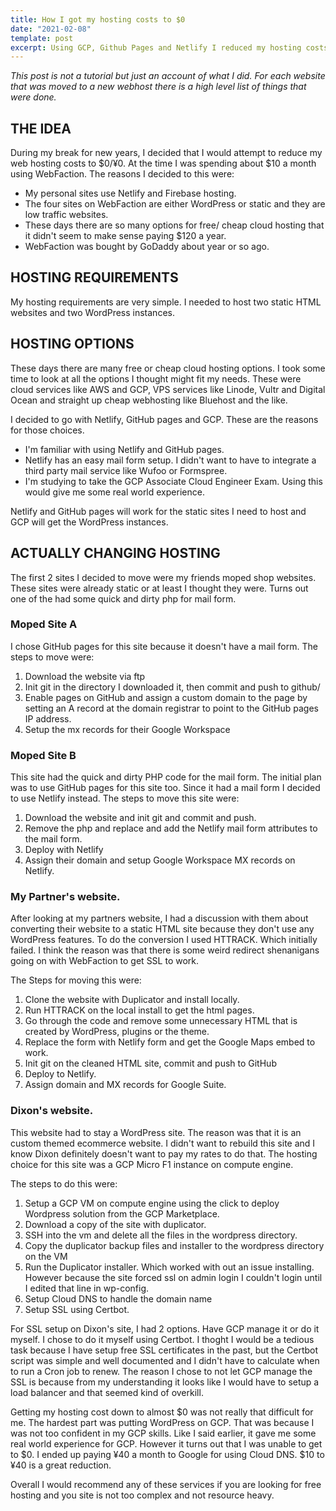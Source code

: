```yaml
---
title: How I got my hosting costs to $0
date: "2021-02-08"
template: post
excerpt: Using GCP, Github Pages and Netlify I reduced my hosting costs by 96%
---
```


<em>This post is not a tutorial but just an account of what I did. For each website that was moved to a new webhost there is a high level list of things that were done. </em>

## THE IDEA
During my break for new years, I decided that I would attempt to reduce my web hosting costs to $0/¥0. At the time I was spending about $10 a month using WebFaction. The reasons I decided to this were:
- My personal sites use Netlify and Firebase hosting.
- The four sites on WebFaction are either WordPress or static and they are low traffic websites.
-  These days there are so many options for free/ cheap cloud hosting that it didn't seem to make sense paying $120 a year.
-  WebFaction was bought by GoDaddy about year or so ago.

## HOSTING REQUIREMENTS
My hosting requirements are very simple. I needed to host two static HTML websites and two WordPress instances.

## HOSTING OPTIONS
These days there are many free or cheap cloud hosting options. I took some time to look at all the options I thought might fit my needs. These were cloud services like AWS and GCP, VPS services like Linode, Vultr and Digital Ocean and straight up  cheap webhosting like Bluehost and the like.

I decided to go with Netlify, GitHub pages and GCP.  These are the reasons for those choices.
- I'm familiar with using Netlify and GitHub pages.
- Netlify has an easy mail form setup. I didn't want to have to integrate a third party mail service like Wufoo or Formspree.
- I'm studying to take the GCP Associate Cloud Engineer Exam. Using this would give me some real world experience.

Netlify and GitHub pages will work for the static sites I need to host and GCP will get the WordPress instances.

## ACTUALLY CHANGING HOSTING
The first 2 sites I decided to move were my friends moped shop websites. These sites were already static or at least I thought they were. Turns out one of the had some quick and dirty php for mail form.

### Moped Site A
I chose GitHub pages for this site because it doesn't have a mail form.
The steps to move were:
1. Download the website via ftp
2. Init git in the directory I downloaded it, then commit and push to github/
3. Enable pages on GitHub and assign a custom domain to the page by setting an A record at the domain registrar to point to the GitHub pages IP address.
4. Setup the mx records for their Google Workspace

### Moped Site B
This site had the quick and dirty PHP code for the mail form. The initial plan was to use GitHub pages for this site too. Since it had a mail form I decided to use Netlify instead.
The steps to move this site were:
1. Download the website and init git and commit and push.
2. Remove the php and replace and add the Netlify mail form attributes to the mail form.
3. Deploy with Netlify
4. Assign their domain and setup Google Workspace MX records on Netlify.

### My Partner's website.
After looking at my partners website, I had a discussion with them about converting their website to a static HTML site because they don't use any WordPress features. To do the conversion I used HTTRACK. Which initially failed. I think the reason was that there is some weird redirect shenanigans going on with WebFaction to get SSL to work.

The Steps for moving this were:
1. Clone the website with Duplicator and install locally.
2. Run HTTRACK on the local install to get the html pages.
3. Go through the code and remove some unnecessary HTML that is created by WordPress, plugins or the theme.
4. Replace the form with Netlify form and get the Google Maps embed to work.
5. Init git on the cleaned HTML site, commit and push to GitHub
6. Deploy to Netlify.
7. Assign domain and MX records for Google Suite.

### Dixon's website.
This website had to stay a WordPress site. The reason was that it is an custom themed ecommerce website. I didn't want to rebuild this site and I know Dixon definitely doesn't want to pay my rates to do that. The hosting choice for this site was a GCP Micro F1 instance on compute engine.

The steps to do this were:
1. Setup a GCP VM on compute engine using the click to deploy  Wordpress solution from the GCP Marketplace.
2. Download a copy of the site with duplicator.
3. SSH into the vm and delete all the files in the wordpress directory.
4. Copy the duplicator backup files and installer to the wordpress directory on the VM
5. Run the Duplicator installer. Which worked with out an issue installing. However because the site forced ssl on admin login I couldn't login until I edited that line in wp-config.
6. Setup Cloud DNS to handle the domain name
7. Setup SSL using Certbot.

For SSL setup on Dixon's site, I had 2 options. Have GCP manage it or do it myself. I chose to do it myself using Certbot. I thoght I would be a tedious task because I have setup free SSL certificates in the past, but the Certbot script was simple and well documented and I didn't have to calculate when to run a Cron job to renew. The reason I chose to not let GCP manage the SSL is because from my understanding it looks like I would have to setup a load balancer and that seemed kind of overkill.

Getting my hosting cost down to almost $0 was not really that difficult for me. The hardest part was putting WordPress on GCP. That was because I was not too confident in my GCP skills. Like I said earlier, it gave me some real world experience for GCP. However it turns out that I was unable to get to $0. I ended up paying ¥40 a month to Google for using Cloud DNS. $10 to ¥40 is a great reduction.

Overall I would recommend any of these services if you are looking for free hosting and you site is not too complex and not resource heavy.
